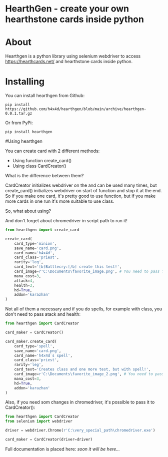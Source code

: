 # HearthGen - create your own hearthstone cards inside python

# About

Hearthgen is a python library using selenium webdriver to access 
https://hearthcards.net/ and hearthstone cards inside python.

# Installing
You can install hearthgen from Github:
```
pip install https://github.com/h4x4d/hearthgen/blob/main/archive/hearthgen-0.0.1.tar.gz
```
Or from PyPi:
```
pip install hearthgen
```

#Using hearthgen

You can create card with 2 different methods:
- Using function create_card()
- Using class CardCreator()

What is the difference between them?

CardCreator initializes webdriver on the and can be used many times, but 
create_card() initializes webdriver on start of function and stop it at 
the end. So if you make one card, it's pretty good to use function, but 
if you make more cards in one run it's more suitable to use class.

So, what about using?

And don't forget about chromedriver in script path to run it!

```python
from hearthgen import create_card

create_card(
    card_type='minion',
    save_name='card.png',
    card_name='h4x4d',
    card_class='priest',
    rarity='leg',
    card_text='[b]Battlecry:[/b] create this test!',
    card_image=r'C:\Documents\favorite_image.png', # You need to pass full path to image
    mana_cost=3,
    attack=4,
    health=3,
    hd=True,
    addon='karazhan'
)
```
Not all of them a necessary and if you do spells, for example with class, you don't need to pass atack and health:
```python
from hearthgen import CardCreator

card_maker = CardCreator()

card_maker.create_card(
    card_type='spell',
    save_name='card.png',
    card_name='h4x4d`s spell',
    card_class='priest',
    rarity='leg',
    card_text='Creates class and one more test, but with spell!',
    card_image=r'C:\Documents\favorite_image_2.png', # You need to pass full path to image
    mana_cost=3,
    hd=True,
    addon='karazhan'
)
```

Also, if you need som changes in chromedriver, it's possible to pass it to CardCreator():

```python
from hearthgen import CardCreator
from selenium import webdriver

driver = webdriver.Chrome(r'C:\very_special_path\chromedriver.exe')

card_maker = CardCreator(driver=driver)
```

Full documentation is placed here: *soon it will be here...*

